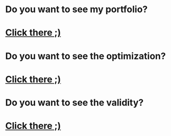 # Do you want to see my portfolio?
# <a href="http://uladzimir-yeudakimovich.ml">Click there ;)</a>
# Do you want to see the optimization?
# <a href="https://developers.google.com/speed/pagespeed/insights/?url=https%3A%2F%2Fuladzimir-yeudakimovich.github.io%2F">Click there ;)</a>
# Do you want to see the validity?
# <a href="https://validator.w3.org/nu/?doc=https%3A%2F%2Fuladzimir-yeudakimovich.github.io%2F">Click there ;)</a>

